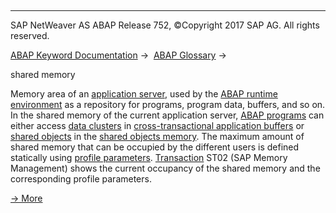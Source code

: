   

* * *

SAP NetWeaver AS ABAP Release 752, ©Copyright 2017 SAP AG. All rights reserved.

[ABAP Keyword Documentation](javascript:call_link\('abenabap.htm'\)) →  [ABAP Glossary](javascript:call_link\('abenabap_glossary.htm'\)) → 

shared memory

Memory area of an [application server](javascript:call_link\('abenapplication_server_glosry.htm'\) "Glossary Entry"), used by the [ABAP runtime environment](javascript:call_link\('abenabap_runtime_envir_glosry.htm'\) "Glossary Entry") as a repository for programs, program data, buffers, and so on. In the shared memory of the current application server, [ABAP programs](javascript:call_link\('abenabap_program_glosry.htm'\) "Glossary Entry") can either access [data clusters](javascript:call_link\('abendata_cluster_glosry.htm'\) "Glossary Entry") in [cross-transactional application buffers](javascript:call_link\('abencrosstrans_app_buffer_glosry.htm'\) "Glossary Entry") or [shared objects](javascript:call_link\('abenshared_objects_glosry.htm'\) "Glossary Entry") in the [shared objects memory](javascript:call_link\('abenshared_objects_memory_glosry.htm'\) "Glossary Entry"). The maximum amount of shared memory that can be occupied by the different users is defined statically using [profile parameters](javascript:call_link\('abenprofile_parameter_glosry.htm'\) "Glossary Entry"). [Transaction](javascript:call_link\('abentransaction_glosry.htm'\) "Glossary Entry") ST02 (SAP Memory Management) shows the current occupancy of the shared memory and the corresponding profile parameters.

[→ More](javascript:call_link\('abenmemory_organization.htm'\))
